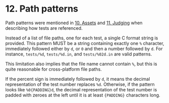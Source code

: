 # 12. Path patterns

Path patterns were mentioned in [10. Assets](10-assets.md) and [11. Judging](11-judging.md) when describing how tests are referenced.

Instead of a list of file paths, one for each test, a single C format string is provided. This pattern MUST be a string containing exactly one `%` character, immediately followed either by `d`, or `0` and then a number followed by `d`. For instance, `tests/%d`, `tests/%d.in`, and `tests/%02d.in` are valid patterns.

This limitation also implies that the file name cannot contain `%`, but this is quite reasonable for cross-platform file paths.

If the percent sign is immediately followed by `d`, it means the decimal representation of the test number replaces `%d`. Otherwise, if the pattern looks like `%0{PADDING}d`, the decimal representation of the test number is padded with zeroes at the left until it is at least `{PADDING}` characters long.

